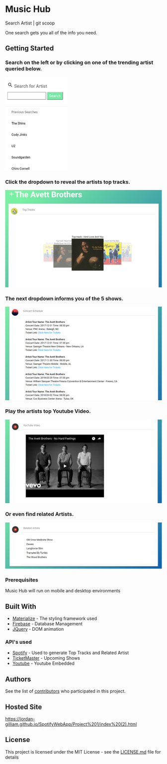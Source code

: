# Music Hub
Search Artist | git scoop

One search gets you all of the info you need.


## Getting Started

### Search on the left or by clicking on one of the trending artist queried below.


<img src="Project 1/images/searchSS.PNG" height="300" width="200">


### Click the dropdown to reveal the artists top tracks.
![Top Tracks](/images/topTSS.PNG)


### The next dropdown informs you of the 5 shows.

<img src="Project 1/images/showsSS.PNG">

### Play the artists top Youtube Video.

<img src="Project 1/images/youTSS.PNG">

### Or even find related Artists.

<img src="Project 1/images/relatedASS.PNG">

### Prerequisites

Music Hub will run on mobile and desktop environments


## Built With

* [Materialize](http://materializecss.com/) - The styling framework used
* [Firebase](https://firebase.google.com/) - Database Management
* [JQuery](https://jquery.com/) - DOM animation


### API's used
* [Spotify](https://developer.spotify.com/web-api/) - Used to generate Top Tracks and Related Artist
* [TicketMaster](https://developer.ticketmaster.com/products-and-docs/apis/getting-started/) - Upcoming Shows
* [Youtube](https://developers.google.com/youtube/) - Youtube Embedded



## Authors

See the list of [contributors](https://github.com/Jordan-Gilliam/SpotifyWebApp/contributors) who participated in this project.

## Hosted Site
https://jordan-gilliam.github.io/SpotifyWebApp/Project%201/index%20(2).html

## License

This project is licensed under the MIT License - see the [LICENSE.md](LICENSE.md) file for details
